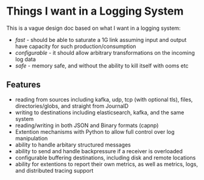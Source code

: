 # Things I want in a Logging System

This is a vague design doc based on what I want in a logging system:

- _fast_ - should be able to saturate a 1G link assuming input and output have capacity for such production/consumption
- _configurable_ - it should allow arbitrary transformations on the incoming log data
- _safe_ - memory safe, and without the ability to kill itself with ooms etc

## Features

 - reading from sources including kafka, udp, tcp (with optional tls), files, directories/globs, and straight from JournalD
 - writing to destinations including elasticsearch, kafka, and the same system
 - reading/writing in both JSON and Binary formats (capnp)
 - Extention mechanisms with Python to allow full control over log manipulation
 - ability to handle arbitary structured messages
 - ability to send and handle backpressure if a receiver is overloaded
 - configurable buffering destinations, including disk and remote locations
 - ability for extentions to report their own metrics, as well as metrics, logs, and distributed tracing support